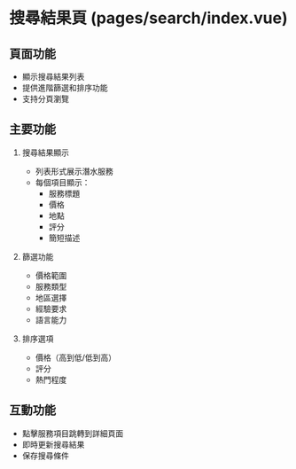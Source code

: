 # 搜尋結果頁 (pages/search/index.vue)

## 頁面功能
- 顯示搜尋結果列表
- 提供進階篩選和排序功能
- 支持分頁瀏覽

## 主要功能
1. 搜尋結果顯示
   - 列表形式展示潛水服務
   - 每個項目顯示：
     * 服務標題
     * 價格
     * 地點
     * 評分
     * 簡短描述

2. 篩選功能
   - 價格範圍
   - 服務類型
   - 地區選擇
   - 經驗要求
   - 語言能力

3. 排序選項
   - 價格（高到低/低到高）
   - 評分
   - 熱門程度

## 互動功能
- 點擊服務項目跳轉到詳細頁面
- 即時更新搜尋結果
- 保存搜尋條件
